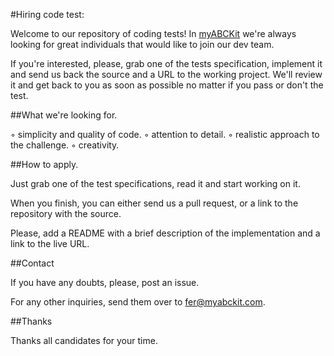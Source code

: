 #Hiring code test:

Welcome to our repository of coding tests! In [myABCKit](http://www.myabckit.com) we're always looking for great individuals that would like to join our dev team.

If you're interested, please, grab one of the tests specification, implement it and send us back the source and a URL to the working project. We'll review it and get back to you as soon as possible no matter if you pass or don't the test.

##What we're looking for.

  ◦ simplicity and quality of code.
  ◦ attention to detail.
  ◦ realistic approach to the challenge.
  ◦ creativity.

##How to apply.

Just grab one of the test specifications, read it and start working on it.

When you finish, you can either send us a pull request, or a link to the repository with the source.

Please, add a README with a brief description of the implementation and a link to the live URL.

##Contact

If you have any doubts, please, post an issue.

For any other inquiries, send them over to [fer@myabckit.com](fer@myabckit.com).

##Thanks

Thanks all candidates for your time.
